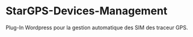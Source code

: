
# StarGPS-Devices-Management

Plug-In Wordpress pour la gestion automatique des SIM des traceur GPS.

